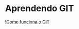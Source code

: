 # Aprendendo GIT

[!Como funciona o GIT](https://github.com/arthurlunkes/Aprendendo_GIT/blob/main/Funcionamento%20GIT.png)
